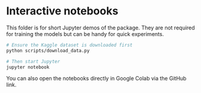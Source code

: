 
# Interactive notebooks

This folder is for short Jupyter demos of the package. They are not required
for training the models but can be handy for quick experiments.

```bash
# Ensure the Kaggle dataset is downloaded first
python scripts/download_data.py

# Then start Jupyter
jupyter notebook
```

You can also open the notebooks directly in Google Colab via the GitHub link.
